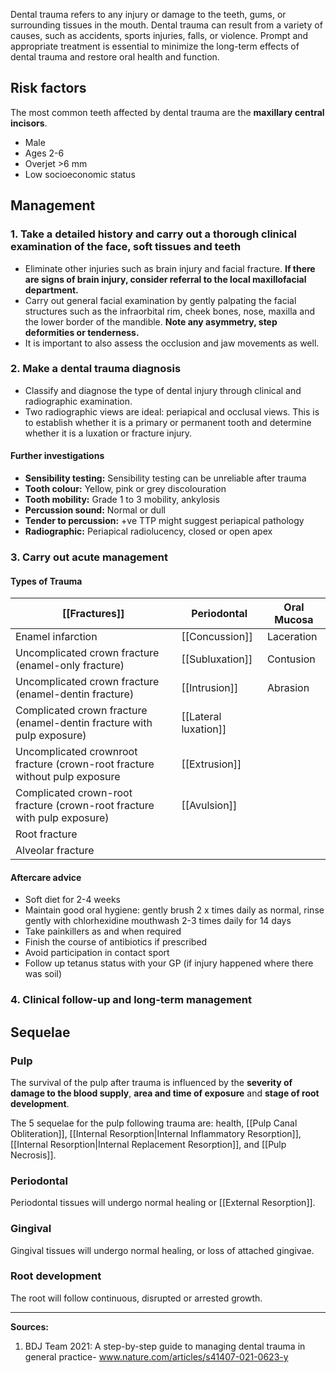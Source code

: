 Dental trauma refers to any injury or damage to the teeth, gums, or surrounding tissues in the mouth. Dental trauma can result from a variety of causes, such as accidents, sports injuries, falls, or violence. Prompt and appropriate treatment is essential to minimize the long-term effects of dental trauma and restore oral health and function.

## Risk factors
The most common teeth affected by dental trauma are the **maxillary central incisors**.
* Male
* Ages 2-6
* Overjet >6 mm
* Low socioeconomic status

## Management

### 1. Take a detailed history and carry out a thorough clinical examination of the face, soft tissues and teeth
* Eliminate other injuries such as brain injury and facial fracture. **If there are signs of brain injury, consider referral to the local maxillofacial department.**
* Carry out general facial examination by gently palpating the facial structures such as the infraorbital rim, cheek bones, nose, maxilla and the lower border of the mandible. **Note any asymmetry, step deformities or tenderness.**
* It is important to also assess the occlusion and jaw movements as well.

### 2. Make a dental trauma diagnosis 
* Classify and diagnose the type of dental injury through clinical and radiographic examination.
* Two radiographic views are ideal: periapical and occlusal views. This is to establish whether it is a primary or permanent tooth and determine whether it is a luxation or fracture injury.

#### Further investigations
* **Sensibility testing:** Sensibility testing can be unreliable after trauma
* **Tooth colour:** Yellow, pink or grey discolouration
* **Tooth mobility:** Grade 1 to 3 mobility, ankylosis
* **Percussion sound:** Normal or dull
* **Tender to percussion:** +ve TTP might suggest periapical pathology
* **Radiographic:** Periapical radiolucency, closed or open apex

### 3. Carry out acute management

#### Types of Trauma
| [[Fractures]]                                                               | Periodontal          | Oral Mucosa |
| --------------------------------------------------------------------------- | -------------------- | ----------- |
| Enamel infarction                                                           | [[Concussion]]       | Laceration  |
| Uncomplicated crown fracture (enamel-only fracture)                         | [[Subluxation]]      | Contusion   |
| Uncomplicated crown fracture (enamel-dentin fracture)                       | [[Intrusion]]        | Abrasion    |
| Complicated crown fracture (enamel-dentin fracture with pulp exposure)      | [[Lateral luxation]] |             |
| Uncomplicated crownroot fracture (crown-root fracture without pulp exposure | [[Extrusion]]        |             |
| Complicated crown-root fracture (crown-root fracture with pulp exposure)    | [[Avulsion]]         |             |
| Root fracture                                                               |                      |             |
| Alveolar fracture                                                           |                      |             |

#### Aftercare advice
* Soft diet for 2-4 weeks
* Maintain good oral hygiene: gently brush 2 x times daily as normal, rinse gently with chlorhexidine mouthwash 2-3 times daily for 14 days
* Take painkillers as and when required
* Finish the course of antibiotics if prescribed
* Avoid participation in contact sport
* Follow up tetanus status with your GP (if injury happened where there was soil)

### 4. Clinical follow-up and long-term management

## Sequelae

### Pulp
The survival of the pulp after trauma is influenced by the **severity of damage to the blood supply**, **area and time of exposure** and **stage of root development**.

The 5 sequelae for the pulp following trauma are: health, [[Pulp Canal Obliteration]], [[Internal Resorption|Internal Inflammatory Resorption]], [[Internal Resorption|Internal Replacement Resorption]], and [[Pulp Necrosis]].

### Periodontal
Periodontal tissues will undergo normal healing or [[External Resorption]].

### Gingival
Gingival tissues will undergo normal healing, or loss of attached gingivae.

### Root development
The root will follow continuous, disrupted or arrested growth.

---

**Sources:**

1. BDJ Team 2021: A step-by-step guide to managing dental trauma in general practice- www.nature.com/articles/s41407-021-0623-y